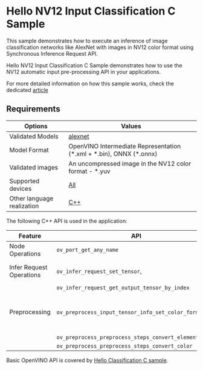 # Hello NV12 Input Classification C Sample

This sample demonstrates how to execute an inference of image classification networks like AlexNet with images in NV12 color format using Synchronous Inference Request API.

Hello NV12 Input Classification C Sample demonstrates how to use the NV12 automatic input pre-processing API in your applications.

For more detailed information on how this sample works, check the dedicated [article](https://docs.openvino.ai/2023.3/openvino_sample_hello_nv12_input_classification.html)

## Requirements

| Options                     | Values                                                                                                               |
| ----------------------------| ---------------------------------------------------------------------------------------------------------------------|
| Validated Models            | [alexnet](https://docs.openvino.ai/2023.3/omz_models_model_alexnet.html)                                             |
| Model Format                | OpenVINO Intermediate Representation (\*.xml + \*.bin), ONNX (\*.onnx)                                       |
| Validated images            | An uncompressed image in the NV12 color format - \*.yuv                                                              |
| Supported devices           | [All](https://docs.openvino.ai/2023.3/openvino_docs_OV_UG_supported_plugins_Supported_Devices.html)                  |
| Other language realization  | [C++](https://docs.openvino.ai/2023.3/openvino_sample_hello_nv12_input_classification.html)                          |

The following C++ API is used in the application:

| Feature                   | API                                                       | Description                                            |
| --------------------------| ----------------------------------------------------------|--------------------------------------------------------|
| Node Operations           | ``ov_port_get_any_name``                                  | Get a layer name                                       |
| Infer Request Operations  | ``ov_infer_request_set_tensor``,                          | Operate with tensors                                   |
|                           | ``ov_infer_request_get_output_tensor_by_index``           |                                                        |
| Preprocessing             | ``ov_preprocess_input_tensor_info_set_color_format``,     | Change the color format of the input data              |
|                           | ``ov_preprocess_preprocess_steps_convert_element_type``,  |                                                        |
|                           | ``ov_preprocess_preprocess_steps_convert_color``          |                                                        |


Basic OpenVINO API is covered by [Hello Classification C sample](https://docs.openvino.ai/2023.3/openvino_sample_hello_classification.html).


